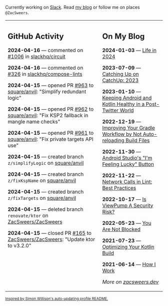 Currently working on [Slack](https://slack.com/). Read [my blog](https://zacsweers.dev/) or follow me on places `@ZacSweers`.

<table><tr><td valign="top" width="60%">

## GitHub Activity
<!-- githubActivity starts -->
**2024-04-16** — commented on [#1006](https://github.com/slackhq/circuit/pull/1006#issuecomment-2059709776) in [slackhq/circuit](https://github.com/slackhq/circuit)

**2024-04-16** — commented on [#326](https://github.com/slackhq/compose-lints/issues/326#issuecomment-2059433802) in [slackhq/compose-lints](https://github.com/slackhq/compose-lints)

**2024-04-15** — opened PR [#963](https://github.com/square/anvil/pull/963) to [square/anvil](https://github.com/square/anvil): "Simplify redundant logic"

**2024-04-15** — opened PR [#962](https://github.com/square/anvil/pull/962) to [square/anvil](https://github.com/square/anvil): "Fix KSP2 fallback in mangle name checks"

**2024-04-15** — opened PR [#961](https://github.com/square/anvil/pull/961) to [square/anvil](https://github.com/square/anvil): "Fix private targets API use"

**2024-04-15** — created branch `z/simplifyLogic` on [square/anvil](https://github.com/square/anvil)

**2024-04-15** — created branch `z/fixKspName` on [square/anvil](https://github.com/square/anvil)

**2024-04-15** — created branch `z/fixTargets` on [square/anvil](https://github.com/square/anvil)

**2024-04-15** — deleted branch `renovate/ktor` on [ZacSweers/ZacSweers](https://github.com/ZacSweers/ZacSweers)

**2024-04-15** — closed PR [#165](https://github.com/ZacSweers/ZacSweers/pull/165) to [ZacSweers/ZacSweers](https://github.com/ZacSweers/ZacSweers): "Update ktor to v3.2.0"
<!-- githubActivity ends -->
</td><td valign="top" width="40%">

## On My Blog
<!-- blog starts -->
**2024-01-03** — [Life in 2024](https://www.zacsweers.dev/life-in-2024/)

**2023-07-09** — [Catching Up on CatchUp: 2023](https://www.zacsweers.dev/catching-up-on-catchup-2023/)

**2023-01-10** — [Keeping Android and Kotlin Healthy in a Post-Twitter World](https://www.zacsweers.dev/keeping-android-healthy/)

**2022-12-19** — [Improving Your Gradle Workflow by Not Auto-reloading Build Files](https://www.zacsweers.dev/improving-your-workflow-by-not-auto-reloading-build-files/)

**2022-11-30** — [Android Studio's "I'm Feeling Lucky" Button](https://www.zacsweers.dev/android-studios-im-feeling-lucky-button/)

**2022-11-22** — [Network Calls in Lint: Best Practices](https://www.zacsweers.dev/network-calls-in-lint-best-practices/)

**2022-10-17** — [Is ViewPump A Security Risk?](https://www.zacsweers.dev/is-viewpump-a-security-risk/)

**2022-05-23** — [You Are Not Blocked](https://www.zacsweers.dev/you-are-not-blocked/)

**2021-07-23** — [Optimizing Your Kotlin Build](https://www.zacsweers.dev/optimizing-your-kotlin-build/)

**2021-06-14** — [How I Work](https://www.zacsweers.dev/how-i-work/)
<!-- blog ends -->
_More on [zacsweers.dev](https://zacsweers.dev/)_
</td></tr></table>

<sub><a href="https://simonwillison.net/2020/Jul/10/self-updating-profile-readme/">Inspired by Simon Willison's auto-updating profile README.</a></sub>